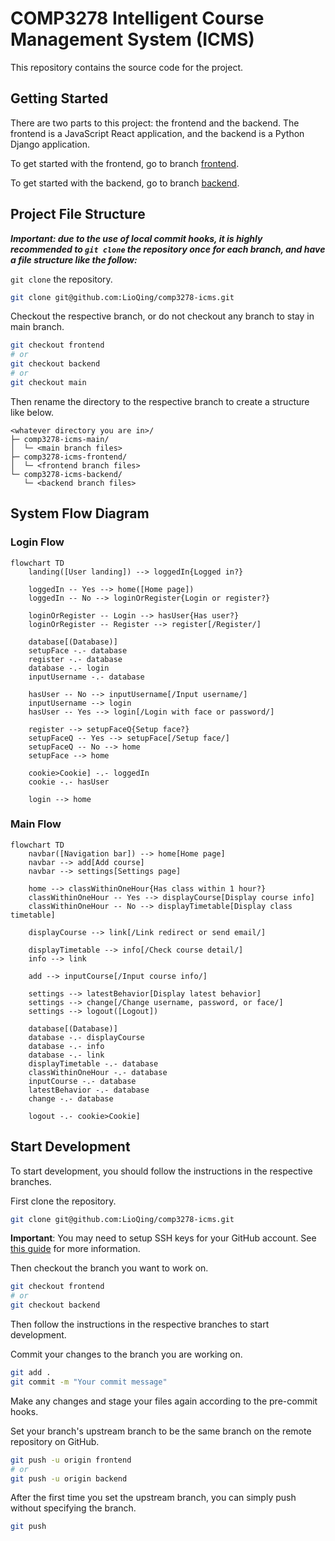 # COMP3278 Intelligent Course Management System (ICMS)

This repository contains the source code for the project.

## Getting Started

There are two parts to this project: the frontend and the backend.
The frontend is a JavaScript React application, and the backend is a Python Django application.

To get started with the frontend, go to branch [frontend](https://github.com/LioQing/comp3278-icms/tree/frontend).

To get started with the backend, go to branch [backend](https://github.com/LioQing/comp3278-icms/tree/backend).

## Project File Structure

***Important: due to the use of local commit hooks, it is highly recommended to `git clone` the repository once for each branch, and have a file structure like the follow:***

`git clone` the repository.
```bash
git clone git@github.com:LioQing/comp3278-icms.git
```

Checkout the respective branch, or do not checkout any branch to stay in main branch.
```bash
git checkout frontend
# or
git checkout backend
# or
git checkout main
```

Then rename the directory to the respective branch to create a structure like below.
```
<whatever directory you are in>/
├─ comp3278-icms-main/
│  └─ <main branch files>
├─ comp3278-icms-frontend/
│  └─ <frontend branch files>
└─ comp3278-icms-backend/
   └─ <backend branch files>
```

## System Flow Diagram

### Login Flow

```mermaid
flowchart TD
    landing([User landing]) --> loggedIn{Logged in?}

    loggedIn -- Yes --> home([Home page])
    loggedIn -- No --> loginOrRegister{Login or register?}

    loginOrRegister -- Login --> hasUser{Has user?}
    loginOrRegister -- Register --> register[/Register/]
    
    database[(Database)]
    setupFace -.- database
    register -.- database
    database -.- login
    inputUsername -.- database

    hasUser -- No --> inputUsername[/Input username/]
    inputUsername --> login
    hasUser -- Yes --> login[/Login with face or password/]

    register --> setupFaceQ{Setup face?}
    setupFaceQ -- Yes --> setupFace[/Setup face/]
    setupFaceQ -- No --> home
    setupFace --> home

    cookie>Cookie] -.- loggedIn
    cookie -.- hasUser

    login --> home
```

### Main Flow

```mermaid
flowchart TD
    navbar([Navigation bar]) --> home[Home page]
    navbar --> add[Add course]
    navbar --> settings[Settings page]

    home --> classWithinOneHour{Has class within 1 hour?}
    classWithinOneHour -- Yes --> displayCourse[Display course info]
    classWithinOneHour -- No --> displayTimetable[Display class timetable]

    displayCourse --> link[/Link redirect or send email/]

    displayTimetable --> info[/Check course detail/]
    info --> link

    add --> inputCourse[/Input course info/]

    settings --> latestBehavior[Display latest behavior]
    settings --> change[/Change username, password, or face/]
    settings --> logout([Logout])

    database[(Database)]
    database -.- displayCourse
    database -.- info
    database -.- link
    displayTimetable -.- database
    classWithinOneHour -.- database
    inputCourse -.- database
    latestBehavior -.- database
    change -.- database
    
    logout -.- cookie>Cookie]
```

## Start Development

To start development, you should follow the instructions in the respective branches.

First clone the repository.
```bash
git clone git@github.com:LioQing/comp3278-icms.git
```

**Important**: You may need to setup SSH keys for your GitHub account. See [this guide](https://help.github.com/en/github/authenticating-to-github/connecting-to-github-with-ssh) for more information.

Then checkout the branch you want to work on.
```bash
git checkout frontend
# or
git checkout backend
```

Then follow the instructions in the respective branches to start development.

Commit your changes to the branch you are working on.
```bash
git add .
git commit -m "Your commit message"
```

Make any changes and stage your files again according to the pre-commit hooks.

Set your branch's upstream branch to be the same branch on the remote repository on GitHub.
```bash
git push -u origin frontend
# or
git push -u origin backend
```

After the first time you set the upstream branch, you can simply push without specifying the branch.
```bash
git push
``` 
